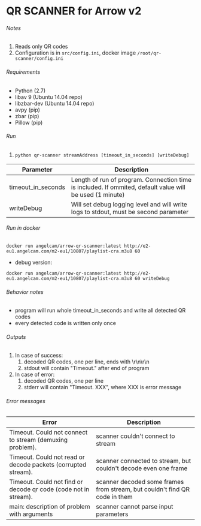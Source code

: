 # QR SCANNER for Arrow v2 #

###### Notes ######
1. Reads only QR codes
2. Configuration is in `src/config.ini`, docker image `/root/qr-scanner/config.ini`

###### Requirements ######
- Python (2.7)
- libav 9 (Ubuntu 14.04 repo)
- libzbar-dev (Ubuntu 14.04 repo)
- avpy (pip)
- zbar (pip)
- Pillow (pip)

###### Run ######
1. `python qr-scanner streamAddress [timeout_in_seconds] [writeDebug]`

Parameter          | Description
------------------ | -------------
timeout_in_seconds | Length of run of program. Connection time is included. If ommited, default value will be used (1 minute)
writeDebug         | Will set debug logging level and will write logs to stdout, must be second parameter

###### Run in docker ######
`docker run angelcam/arrow-qr-scanner:latest http://e2-eu1.angelcam.com/m2-eu1/10807/playlist-cra.m3u8 60`

- debug version:

`docker run angelcam/arrow-qr-scanner:latest http://e2-eu1.angelcam.com/m2-eu1/10807/playlist-cra.m3u8 60 writeDebug`


###### Behavior notes ######
- program will run whole timeout_in_seconds and write all detected QR codes
- every detected code is written only once

###### Outputs ######
1. In case of success:
    1. decoded QR codes, one per line, ends with \r\n\r\n
    2. stdout will contain "Timeout." after end of program
2. In case of error:
    1. decoded QR codes, one per line
    2. stderr will contain "Timeout. XXX", where XXX is error message


###### Error messages ######
Error                                                    | Description
---------------------------------------------------------| -------------
Timeout. Could not connect to stream (demuxing problem). | scanner couldn't connect to stream | posssible cause: bad address, totally broken stream
Timeout. Could not read or decode packets (corrupted stream). | scanner connected to stream, but couldn't decode even one frame | broken stream, no keyframes
Timeout. Could not find or decode qr code (code not in stream). | scanner decoded some frames from stream, but couldn't find QR code in them | QR code is too far from camera, too small, bent, blurry, out of camera field of view or bad lightning conditions
main: description of problem with arguments | scanner cannot parse input parameters
